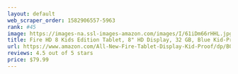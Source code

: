 ```yaml
---
layout: default 
﻿web_scraper_order: 1582906557-5963
rank: #45
image: https://images-na.ssl-images-amazon.com/images/I/61iDm66rHHL.jpg
title: Fire HD 8 Kids Edition Tablet, 8" HD Display, 32 GB, Blue Kid-Proof Case
url: https://www.amazon.com/All-New-Fire-Tablet-Display-Kid-Proof/dp/B078HQBS21/ref=zg_mw_electronics_45?_encoding=UTF8&psc=1&refRID=57162F156C34G7WF8S8A
reviews: 4.5 out of 5 stars
price: $79.99 
---
```


